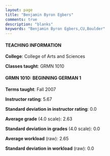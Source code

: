 ```yaml
---
layout: page
title: "Benjamin Byron Egbers" 
comments: true
description: "blanks"
keywords: "Benjamin Byron Egbers,CU,Boulder"
---
```

<head>
<script src="https://ajax.googleapis.com/ajax/libs/jquery/2.1.3/jquery.min.js"></script>
<script src="https://dl.dropboxusercontent.com/s/pc42nxpaw1ea4o9/highcharts.js?dl=0"></script>
<!-- <script src="../assets/js/highcharts.js"></script> -->
<style type="text/css">@font-face {
	font-family: "Bebas Neue";
	src: url(https://www.filehosting.org/file/details/544349/BebasNeue Regular.otf) format("opentype");
	}
	h1.Bebas { 
		font-family: "Bebas Neue", Verdana, Tahoma;
	}
</style>
</head>
	   
#### TEACHING INFORMATION

**College**: College of Arts and Sciences

**Classes taught**: GRMN 1010

#### GRMN 1010: BEGINNING GERMAN 1

**Terms taught**: Fall 2007

**Instructor rating**: 5.67

**Standard deviation in instructor rating**: 0.0

**Average grade** (4.0 scale): 2.63

**Standard deviation in grades** (4.0 scale): 0.0

**Average workload** (raw): 2.65

**Standard deviation in workload** (raw): 0.0

